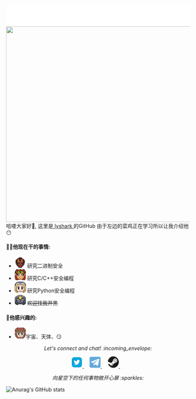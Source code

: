 <img src="/MySvgs/header.svg">
<img align="right" src="/Image/lyshark.png" width='553px' height='536px'>

哈喽大家好:wave:, 这里是[ lyshark ](https://lyshark.cnblogs.com)的GitHub 由于左边的菜鸡正在学习所以让我介绍他:no_mouth:


#### 👨‍💻他现在干的事情:

- <img src="/Image/dac15_frog.gif" width="30px" alt="hi"> 研究二进制安全
- <img src="/Image/happy.gif" width="30px" alt="hi"> 研究C/C++安全编程
- <img src="/Image/huff.gif" width="30px" alt="hi"> 研究Python安全编程
- <img src="/Image/stars.gif" width="30px" alt="hi"> ~~欢迎找我开黑~~

#### :green_heart:他感兴趣的:

- <img src="/Image/snort.gif" width="30px" alt="hi">宇宙、天体、😏

<p align="center"> 
  <i> Let's connect and chat! :incoming_envelope: </i>
</p>

<p align="center">
  <a href="https://twitter.com/lyshark"><img src="/MySvgs/twitter.svg" width="30px" alt="Twitter">     </a> &nbsp; &nbsp;
  <a href="https://t.me/lyshark"><img src="/MySvgs/telegram.svg" width="30px" alt="Telegram">    </a> &nbsp; &nbsp;
  <a href="https://steamcommunity.com/id/lyshark"><img src="/MySvgs/steam.svg" width="30px" alt="Steam">    </a> &nbsp; &nbsp;
</p>

<p align="center">
  <i> 向星空下的任何事物敞开心扉 :sparkles: </i>
</p>

![Anurag's GitHub stats](https://github-readme-stats.vercel.app/api?username=lyshark&hide=contribs,prs)

